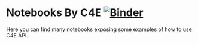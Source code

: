 # Notebooks By C4E [![Binder](https://mybinder.org/badge_logo.svg)](https://mybinder.org/v2/gh/Clustering4Ever/Notebooks/master)

Here you can find many notebooks exposing some examples of how to use C4E API.

